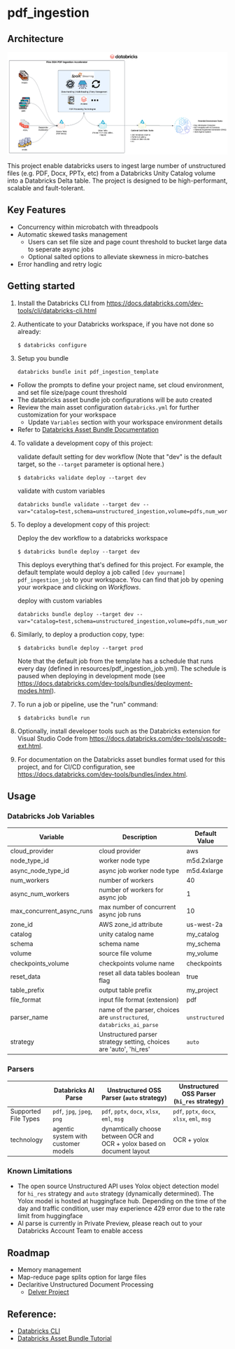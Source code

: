 # pdf_ingestion

## Architecture

![Architecture](imgs/unstructured_data_ingestion_arch.png)

This project enable databricks users to ingest large number of unstructured files (e.g. PDF, Docx, PPTx, etc) from a Databricks Unity Catalog volume into a Databricks Delta table. The project is designed to be 
high-performant, scalable and fault-tolerant.

## Key Features

* Concurrency within microbatch with threadpools
* Automatic skewed tasks management
   * Users can set file size and page count threshold to bucket large data to seperate async jobs
   * Optional salted options to alleviate skewness in micro-batches
* Error handling and retry logic

## Getting started

1. Install the Databricks CLI from https://docs.databricks.com/dev-tools/cli/databricks-cli.html

2. Authenticate to your Databricks workspace, if you have not done so already:
    ```
    $ databricks configure
    ```
3. Setup you bundle

    ```
    databricks bundle init pdf_ingestion_template
    ```

* Follow the prompts to define your project name, set cloud environment, and set file size/page count threshold
* The databricks asset bundle job configurations will be auto created
* Review the main asset configuration `databricks.yml` for further customization for your workspace
  * Update `Variables` section with your workspace environment details
* Refer to [Databricks Asset Bundle Documentation](https://docs.databricks.com/dev-tools/bundles/index.html)

4. To validate a development copy of this project:

   validate default setting for dev workflow (Note that "dev" is the default target, so the `--target` parameter is optional here.)
    ```
    $ databricks validate deploy --target dev
    ```

   validate with custom variables
   ```
   databricks bundle validate --target dev --var="catalog=test,schema=unstructured_ingestion,volume=pdfs,num_workers=5,table_prefix=test_job,max_concurrent_async_runs=2
   ```


5. To deploy a development copy of this project:

   Deploy the dev workflow to a databricks workspace
    ```
    $ databricks bundle deploy --target dev
    ```

    This deploys everything that's defined for this project.
    For example, the default template would deploy a job called
    `[dev yourname] pdf_ingestion_job` to your workspace.
    You can find that job by opening your workpace and clicking on *Workflows*.

   deploy with custom variables
   ```
   databricks bundle deploy --target dev --var="catalog=test,schema=unstructured_ingestion,volume=pdfs,num_workers=5,table_prefix=test_job,max_concurrent_async_runs=2
   ```

6. Similarly, to deploy a production copy, type:

   ```
   $ databricks bundle deploy --target prod
   ```

   Note that the default job from the template has a schedule that runs every day (defined in resources/pdf_ingestion_job.yml). The schedule is paused when deploying in development mode (see https://docs.databricks.com/dev-tools/bundles/deployment-modes.html).


7. To run a job or pipeline, use the "run" command:
   ```
   $ databricks bundle run
   ```

8. Optionally, install developer tools such as the Databricks extension for Visual Studio Code from
   https://docs.databricks.com/dev-tools/vscode-ext.html.

9. For documentation on the Databricks asset bundles format used
   for this project, and for CI/CD configuration, see
   https://docs.databricks.com/dev-tools/bundles/index.html.

## Usage

### Databricks Job Variables

| Variable | Description                                                           | Default Value |
|----------|-----------------------------------------------------------------------|--------------|
| cloud_provider | cloud provider                                                        | aws          |
| node_type_id | worker node type                                                      | m5d.2xlarge  |
| async_node_type_id | async job worker node type                                            | m5d.4xlarge  |
| num_workers | number of workers                                                     | 40           |
| async_num_workers | number of workers for async job                                       | 1            |
| max_concurrent_async_runs | max number of concurrent async job runs                               | 10           |
| zone_id | AWS zone_id attribute                                                 | us-west-2a   |
| catalog | unity catalog name                                                    | my_catalog   |
| schema | schema name                                                           | my_schema    |
| volume | source file volume                                                    | my_volume    |
| checkpoints_volume | checkpoints volume name                                               | checkpoints  |
| reset_data | reset all data tables boolean flag                                    | true         |
| table_prefix | output table prefix                                                   | my_project   |
| file_format | input file format (extension)                                         | pdf          |
| parser_name | name of the parser, choices are `unstructured`, `databricks_ai_parse` | `unstructured` |
| strategy | Unstructured parser strategy setting, choices are 'auto', 'hi_res'    | `auto`        |

### Parsers

|                      | Databricks AI Parse                 | Unstructured OSS Parser (`auto` strategy)                                | Unstructured OSS Parser (`hi_res` strategy) | 
|----------------------|-------------------------------------|--------------------------------------------------------------------------|---------------------------------------------|
| Supported File Types | `pdf`, `jpg`, `jpeg`, `png`         | `pdf`, `pptx`, `docx`, `xlsx`, `eml`, `msg`                              | `pdf`, `pptx`, `docx`, `xlsx`, `eml`, `msg` |
| technology | agentic system with customer models | dynamtically choose between OCR and OCR + yolox based on document layout | OCR + yolox |

### Known Limitations

* The open source Unstructured API uses Yolox object detection model for `hi_res` strategy and `auto` strategy (dynamically determined). The Yolox model is hosted at huggingface hub. Depending on the time of the day and traffic condition, user may experience 429 error due to the rate limit from huggingface
* AI parse is currently in Private Preview, please reach out to your Databricks Account Team to enable access

## Roadmap

* Memory management
* Map-reduce page splits option for large files
* Declaritive Unstructured Document Processing
  * [Delver Project](https://github.com/FMurray/delver)


## Reference:

- [Databricks CLI](https://docs.databricks.com/aws/en/dev-tools/cli/)
- [Databricks Asset Bundle Tutorial](https://docs.databricks.com/aws/en/dev-tools/bundles/tutorials)
